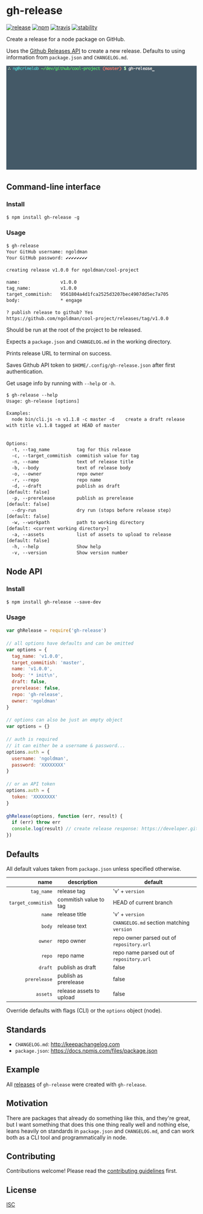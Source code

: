 # gh-release

[![release][release-image]][release-url]
[![npm][npm-image]][npm-url]
[![travis][travis-image]][travis-url]
[![stability][stability-image]][stability-url]

[release-image]: https://img.shields.io/github/release/ngoldman/gh-release.svg?style=flat-square
[release-url]: https://github.com/ngoldman/gh-release/releases/latest
[npm-image]: https://img.shields.io/npm/v/gh-release.svg?style=flat-square
[npm-url]: https://www.npmjs.com/package/gh-release
[travis-image]: https://img.shields.io/travis/ngoldman/gh-release.svg?style=flat-square
[travis-url]: https://travis-ci.org/ngoldman/gh-release
[stability-image]: https://img.shields.io/badge/stability-1%20--%20experimental-orange.svg?style=flat-square
[stability-url]: https://iojs.org/api/documentation.html#documentation_stability_index

Create a release for a node package on GitHub.

Uses the [Github Releases API](https://developer.github.com/v3/repos/releases/) to create a new release. Defaults to using information from `package.json` and `CHANGELOG.md`.

![gh-release example](demo.gif)

## Command-line interface

### Install

```
$ npm install gh-release -g
```

### Usage

```
$ gh-release
Your GitHub username: ngoldman
Your GitHub password: ✔✔✔✔✔✔✔✔

creating release v1.0.0 for ngoldman/cool-project

name:               v1.0.0
tag_name:           v1.0.0
target_commitish:   9561804a4d1fca2525d3207bec4907dd5ec7a705
body:               * engage

? publish release to github? Yes
https://github.com/ngoldman/cool-project/releases/tag/v1.0.0
```

Should be run at the root of the project to be released.

Expects a `package.json` and `CHANGELOG.md` in the working directory.

Prints release URL to terminal on success.

Saves Github API token to `$HOME/.config/gh-release.json` after first authentication.

Get usage info by running with `--help` or `-h`.

```
$ gh-release --help
Usage: gh-release [options]

Examples:
  node bin/cli.js -n v1.1.8 -c master -d    create a draft release with title v1.1.8 tagged at HEAD of master


Options:
  -t, --tag_name          tag for this release
  -c, --target_commitish  commitish value for tag
  -n, --name              text of release title
  -b, --body              text of release body
  -o, --owner             repo owner
  -r, --repo              repo name
  -d, --draft             publish as draft                     [default: false]
  -p, --prerelease        publish as prerelease                [default: false]
  --dry-run               dry run (stops before release step)  [default: false]
  -w, --workpath          path to working directory            [default: <current working directory>]
  -a, --assets            list of assets to upload to release  [default: false]
  -h, --help              Show help
  -v, --version           Show version number
```

## Node API

### Install

```
$ npm install gh-release --save-dev
```

### Usage

```js
var ghRelease = require('gh-release')

// all options have defaults and can be omitted
var options = {
  tag_name: 'v1.0.0',
  target_commitish: 'master',
  name: 'v1.0.0',
  body: '* init\n',
  draft: false,
  prerelease: false,
  repo: 'gh-release',
  owner: 'ngoldman'
}

// options can also be just an empty object
var options = {}

// auth is required
// it can either be a username & password...
options.auth = {
  username: 'ngoldman',
  password: 'XXXXXXXX'
}

// or an API token
options.auth = {
  token: 'XXXXXXXX'
}

ghRelease(options, function (err, result) {
  if (err) throw err
  console.log(result) // create release response: https://developer.github.com/v3/repos/releases/#response-4
})
```

## Defaults

All default values taken from `package.json` unless specified otherwise.

| name | description | default |
| ---: | ----------- | ------- |
| `tag_name` | release tag | 'v' + `version` |
| `target_commitish` | commitish value to tag | HEAD of current branch |
| `name` | release title | 'v' + `version` |
| `body` | release text | `CHANGELOG.md` section matching `version` |
| `owner` | repo owner | repo owner parsed out of `repository.url` |
| `repo` | repo name | repo name parsed out of `repository.url` |
| `draft` | publish as draft | false |
| `prerelease` | publish as prerelease | false |
| `assets` | release assets to upload | false |

Override defaults with flags (CLI) or the `options` object (node).

## Standards

* `CHANGELOG.md`: http://keepachangelog.com
* `package.json`: https://docs.npmjs.com/files/package.json

## Example

All [releases](https://github.com/ngoldman/gh-release/releases) of `gh-release` were created with `gh-release`.

## Motivation

There are packages that already do something like this, and they're great, but I want something that does this one thing really well and nothing else, leans heavily on standards in `package.json` and `CHANGELOG.md`, and can work both as a CLI tool and programmatically in node.

## Contributing

Contributions welcome! Please read the [contributing guidelines](CONTRIBUTING.md) first.

## License

[ISC](LICENSE.md)
